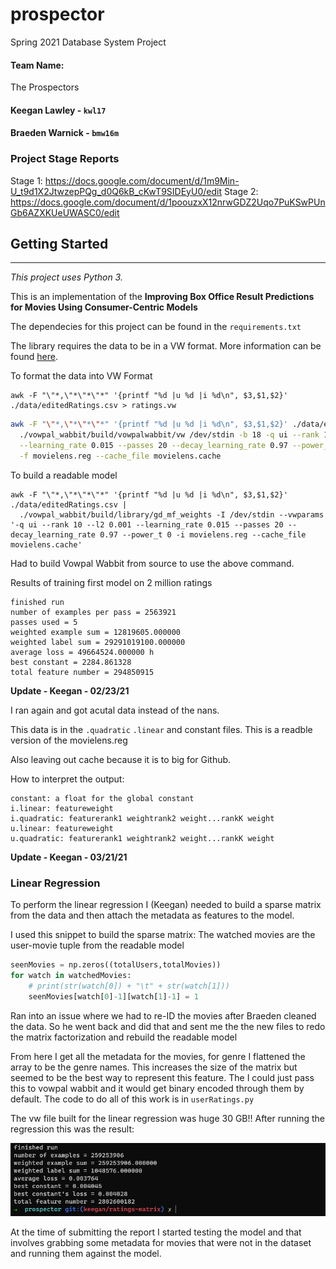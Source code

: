 # prospector
Spring 2021 Database System Project

#### Team Name: 
The Prospectors
#### Keegan Lawley - `kwl17`
#### Braeden Warnick - `bmw16m`


### Project Stage Reports
Stage 1: https://docs.google.com/document/d/1m9Min-U_t9d1X2JtwzepPQg_d0Q6kB_cKwT9SIDEyU0/edit
Stage 2: https://docs.google.com/document/d/1poouzxX12nrwGDZ2Uqo7PuKSwPUnGb6AZXKUeUWASC0/edit


## Getting Started
---

<i>This project uses Python 3.</i>

This is an implementation of the <strong>Improving Box Office Result Predictions for Movies Using Consumer-Centric Models</strong>

The dependecies for this project can be found in the `requirements.txt`

The library requires the data to be in a VW format. More information can be found [here](https://github.com/VowpalWabbit/vowpal_wabbit/wiki/Input-format).


To format the data into VW Format
```
awk -F "\"*,\"*\"*\"*" '{printf "%d |u %d |i %d\n", $3,$1,$2}' ./data/editedRatings.csv > ratings.vw
```

```bash
awk -F "\"*,\"*\"*\"*" '{printf "%d |u %d |i %d\n", $3,$1,$2}' ./data/editedRatings.csv | \
  ./vowpal_wabbit/build/vowpalwabbit/vw /dev/stdin -b 18 -q ui --rank 10 --l2 0.001 \
  --learning_rate 0.015 --passes 20 --decay_learning_rate 0.97 --power_t 0 \
  -f movielens.reg --cache_file movielens.cache
```

To build a readable model 
```
awk -F "\"*,\"*\"*\"*" '{printf "%d |u %d |i %d\n", $3,$1,$2}' ./data/editedRatings.csv | 
  ./vowpal_wabbit/build/library/gd_mf_weights -I /dev/stdin --vwparams '-q ui --rank 10 --l2 0.001 --learning_rate 0.015 --passes 20 --decay_learning_rate 0.97 --power_t 0 -i movielens.reg --cache_file movielens.cache' 
```

Had to build Vowpal Wabbit from source to use the above command.

Results of training first model on 2 million ratings

```
finished run
number of examples per pass = 2563921
passes used = 5
weighted example sum = 12819605.000000
weighted label sum = 29291019100.000000
average loss = 49664524.000000 h
best constant = 2284.861328
total feature number = 294850915
```

<strong>Update - Keegan - 02/23/21</strong>

I ran again and got acutal data instead of the nans.

This data is in the `.quadratic` `.linear` and constant files. 
This is a readble version of the movielens.reg

Also leaving out cache because it is to big for Github.

How to interpret the output: 

```
constant: a float for the global constant
i.linear: featureweight
i.quadratic: featurerank1 weightrank2 weight...rankK weight
u.linear: featureweight
u.quadratic: featurerank1 weightrank2 weight...rankK weight
```
<strong>Update - Keegan - 03/21/21</strong>

### Linear Regression 

To perform the linear regression I (Keegan) needed to build a sparse matrix from the data and then attach the metadata as features to the model.

I used this snippet to build the sparse matrix: 
The watched movies are the user-movie tuple from the readable model 
```python
seenMovies = np.zeros((totalUsers,totalMovies))
for watch in watchedMovies:
    # print(str(watch[0]) + "\t" + str(watch[1]))
    seenMovies[watch[0]-1][watch[1]-1] = 1
```

Ran into an issue where we had to re-ID the movies after Braeden cleaned the data. So he went back and did that and sent me the the new files to redo the matrix factorization and rebuild the readable model

From here I get all the metadata for the movies, for genre I flattened the array to be the genre names. This increases the size of the matrix but seemed to be the best way to represent this feature. The I could just pass this to vowpal wabbit and it would get binary encoded through them by default. The code to do all of this work is in `userRatings.py`  


The vw file built for the linear regression was huge 30 GB!!
After running the regression this was the result: 

<img src="./images/result of linear regression.png" />

At the time of submitting the report I started testing the model and that involves grabbing some metadata for movies that were not in the dataset and running them against the model. 